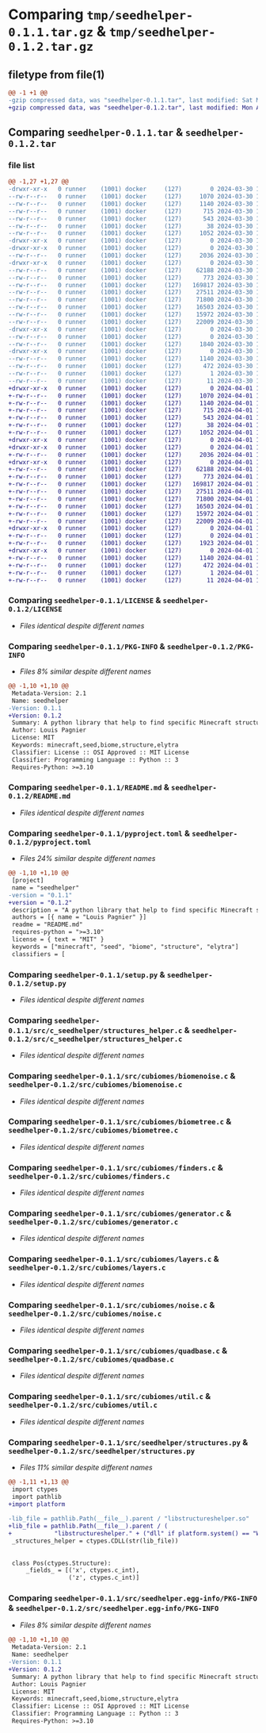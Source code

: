 # Comparing `tmp/seedhelper-0.1.1.tar.gz` & `tmp/seedhelper-0.1.2.tar.gz`

## filetype from file(1)

```diff
@@ -1 +1 @@
-gzip compressed data, was "seedhelper-0.1.1.tar", last modified: Sat Mar 30 14:13:19 2024, max compression
+gzip compressed data, was "seedhelper-0.1.2.tar", last modified: Mon Apr  1 17:50:30 2024, max compression
```

## Comparing `seedhelper-0.1.1.tar` & `seedhelper-0.1.2.tar`

### file list

```diff
@@ -1,27 +1,27 @@
-drwxr-xr-x   0 runner    (1001) docker     (127)        0 2024-03-30 14:13:19.097576 seedhelper-0.1.1/
--rw-r--r--   0 runner    (1001) docker     (127)     1070 2024-03-30 14:13:15.000000 seedhelper-0.1.1/LICENSE
--rw-r--r--   0 runner    (1001) docker     (127)     1140 2024-03-30 14:13:19.097576 seedhelper-0.1.1/PKG-INFO
--rw-r--r--   0 runner    (1001) docker     (127)      715 2024-03-30 14:13:15.000000 seedhelper-0.1.1/README.md
--rw-r--r--   0 runner    (1001) docker     (127)      543 2024-03-30 14:13:15.000000 seedhelper-0.1.1/pyproject.toml
--rw-r--r--   0 runner    (1001) docker     (127)       38 2024-03-30 14:13:19.097576 seedhelper-0.1.1/setup.cfg
--rw-r--r--   0 runner    (1001) docker     (127)     1052 2024-03-30 14:13:15.000000 seedhelper-0.1.1/setup.py
-drwxr-xr-x   0 runner    (1001) docker     (127)        0 2024-03-30 14:13:19.093577 seedhelper-0.1.1/src/
-drwxr-xr-x   0 runner    (1001) docker     (127)        0 2024-03-30 14:13:19.093577 seedhelper-0.1.1/src/c_seedhelper/
--rw-r--r--   0 runner    (1001) docker     (127)     2036 2024-03-30 14:13:15.000000 seedhelper-0.1.1/src/c_seedhelper/structures_helper.c
-drwxr-xr-x   0 runner    (1001) docker     (127)        0 2024-03-30 14:13:19.097576 seedhelper-0.1.1/src/cubiomes/
--rw-r--r--   0 runner    (1001) docker     (127)    62188 2024-03-30 14:13:15.000000 seedhelper-0.1.1/src/cubiomes/biomenoise.c
--rw-r--r--   0 runner    (1001) docker     (127)      773 2024-03-30 14:13:15.000000 seedhelper-0.1.1/src/cubiomes/biometree.c
--rw-r--r--   0 runner    (1001) docker     (127)   169817 2024-03-30 14:13:15.000000 seedhelper-0.1.1/src/cubiomes/finders.c
--rw-r--r--   0 runner    (1001) docker     (127)    27511 2024-03-30 14:13:15.000000 seedhelper-0.1.1/src/cubiomes/generator.c
--rw-r--r--   0 runner    (1001) docker     (127)    71800 2024-03-30 14:13:15.000000 seedhelper-0.1.1/src/cubiomes/layers.c
--rw-r--r--   0 runner    (1001) docker     (127)    16503 2024-03-30 14:13:15.000000 seedhelper-0.1.1/src/cubiomes/noise.c
--rw-r--r--   0 runner    (1001) docker     (127)    15972 2024-03-30 14:13:15.000000 seedhelper-0.1.1/src/cubiomes/quadbase.c
--rw-r--r--   0 runner    (1001) docker     (127)    22009 2024-03-30 14:13:15.000000 seedhelper-0.1.1/src/cubiomes/util.c
-drwxr-xr-x   0 runner    (1001) docker     (127)        0 2024-03-30 14:13:19.097576 seedhelper-0.1.1/src/seedhelper/
--rw-r--r--   0 runner    (1001) docker     (127)        0 2024-03-30 14:13:15.000000 seedhelper-0.1.1/src/seedhelper/__init__.py
--rw-r--r--   0 runner    (1001) docker     (127)     1840 2024-03-30 14:13:15.000000 seedhelper-0.1.1/src/seedhelper/structures.py
-drwxr-xr-x   0 runner    (1001) docker     (127)        0 2024-03-30 14:13:19.097576 seedhelper-0.1.1/src/seedhelper.egg-info/
--rw-r--r--   0 runner    (1001) docker     (127)     1140 2024-03-30 14:13:19.000000 seedhelper-0.1.1/src/seedhelper.egg-info/PKG-INFO
--rw-r--r--   0 runner    (1001) docker     (127)      472 2024-03-30 14:13:19.000000 seedhelper-0.1.1/src/seedhelper.egg-info/SOURCES.txt
--rw-r--r--   0 runner    (1001) docker     (127)        1 2024-03-30 14:13:19.000000 seedhelper-0.1.1/src/seedhelper.egg-info/dependency_links.txt
--rw-r--r--   0 runner    (1001) docker     (127)       11 2024-03-30 14:13:19.000000 seedhelper-0.1.1/src/seedhelper.egg-info/top_level.txt
+drwxr-xr-x   0 runner    (1001) docker     (127)        0 2024-04-01 17:50:30.421130 seedhelper-0.1.2/
+-rw-r--r--   0 runner    (1001) docker     (127)     1070 2024-04-01 17:50:26.000000 seedhelper-0.1.2/LICENSE
+-rw-r--r--   0 runner    (1001) docker     (127)     1140 2024-04-01 17:50:30.421130 seedhelper-0.1.2/PKG-INFO
+-rw-r--r--   0 runner    (1001) docker     (127)      715 2024-04-01 17:50:26.000000 seedhelper-0.1.2/README.md
+-rw-r--r--   0 runner    (1001) docker     (127)      543 2024-04-01 17:50:26.000000 seedhelper-0.1.2/pyproject.toml
+-rw-r--r--   0 runner    (1001) docker     (127)       38 2024-04-01 17:50:30.421130 seedhelper-0.1.2/setup.cfg
+-rw-r--r--   0 runner    (1001) docker     (127)     1052 2024-04-01 17:50:26.000000 seedhelper-0.1.2/setup.py
+drwxr-xr-x   0 runner    (1001) docker     (127)        0 2024-04-01 17:50:30.417130 seedhelper-0.1.2/src/
+drwxr-xr-x   0 runner    (1001) docker     (127)        0 2024-04-01 17:50:30.421130 seedhelper-0.1.2/src/c_seedhelper/
+-rw-r--r--   0 runner    (1001) docker     (127)     2036 2024-04-01 17:50:26.000000 seedhelper-0.1.2/src/c_seedhelper/structures_helper.c
+drwxr-xr-x   0 runner    (1001) docker     (127)        0 2024-04-01 17:50:30.421130 seedhelper-0.1.2/src/cubiomes/
+-rw-r--r--   0 runner    (1001) docker     (127)    62188 2024-04-01 17:50:26.000000 seedhelper-0.1.2/src/cubiomes/biomenoise.c
+-rw-r--r--   0 runner    (1001) docker     (127)      773 2024-04-01 17:50:26.000000 seedhelper-0.1.2/src/cubiomes/biometree.c
+-rw-r--r--   0 runner    (1001) docker     (127)   169817 2024-04-01 17:50:26.000000 seedhelper-0.1.2/src/cubiomes/finders.c
+-rw-r--r--   0 runner    (1001) docker     (127)    27511 2024-04-01 17:50:26.000000 seedhelper-0.1.2/src/cubiomes/generator.c
+-rw-r--r--   0 runner    (1001) docker     (127)    71800 2024-04-01 17:50:26.000000 seedhelper-0.1.2/src/cubiomes/layers.c
+-rw-r--r--   0 runner    (1001) docker     (127)    16503 2024-04-01 17:50:26.000000 seedhelper-0.1.2/src/cubiomes/noise.c
+-rw-r--r--   0 runner    (1001) docker     (127)    15972 2024-04-01 17:50:26.000000 seedhelper-0.1.2/src/cubiomes/quadbase.c
+-rw-r--r--   0 runner    (1001) docker     (127)    22009 2024-04-01 17:50:26.000000 seedhelper-0.1.2/src/cubiomes/util.c
+drwxr-xr-x   0 runner    (1001) docker     (127)        0 2024-04-01 17:50:30.421130 seedhelper-0.1.2/src/seedhelper/
+-rw-r--r--   0 runner    (1001) docker     (127)        0 2024-04-01 17:50:26.000000 seedhelper-0.1.2/src/seedhelper/__init__.py
+-rw-r--r--   0 runner    (1001) docker     (127)     1923 2024-04-01 17:50:26.000000 seedhelper-0.1.2/src/seedhelper/structures.py
+drwxr-xr-x   0 runner    (1001) docker     (127)        0 2024-04-01 17:50:30.421130 seedhelper-0.1.2/src/seedhelper.egg-info/
+-rw-r--r--   0 runner    (1001) docker     (127)     1140 2024-04-01 17:50:30.000000 seedhelper-0.1.2/src/seedhelper.egg-info/PKG-INFO
+-rw-r--r--   0 runner    (1001) docker     (127)      472 2024-04-01 17:50:30.000000 seedhelper-0.1.2/src/seedhelper.egg-info/SOURCES.txt
+-rw-r--r--   0 runner    (1001) docker     (127)        1 2024-04-01 17:50:30.000000 seedhelper-0.1.2/src/seedhelper.egg-info/dependency_links.txt
+-rw-r--r--   0 runner    (1001) docker     (127)       11 2024-04-01 17:50:30.000000 seedhelper-0.1.2/src/seedhelper.egg-info/top_level.txt
```

### Comparing `seedhelper-0.1.1/LICENSE` & `seedhelper-0.1.2/LICENSE`

 * *Files identical despite different names*

### Comparing `seedhelper-0.1.1/PKG-INFO` & `seedhelper-0.1.2/PKG-INFO`

 * *Files 8% similar despite different names*

```diff
@@ -1,10 +1,10 @@
 Metadata-Version: 2.1
 Name: seedhelper
-Version: 0.1.1
+Version: 0.1.2
 Summary: A python library that help to find specific Minecraft structures or biomes for a given seed.
 Author: Louis Pagnier
 License: MIT
 Keywords: minecraft,seed,biome,structure,elytra
 Classifier: License :: OSI Approved :: MIT License
 Classifier: Programming Language :: Python :: 3
 Requires-Python: >=3.10
```

### Comparing `seedhelper-0.1.1/README.md` & `seedhelper-0.1.2/README.md`

 * *Files identical despite different names*

### Comparing `seedhelper-0.1.1/pyproject.toml` & `seedhelper-0.1.2/pyproject.toml`

 * *Files 24% similar despite different names*

```diff
@@ -1,10 +1,10 @@
 [project]
 name = "seedhelper"
-version = "0.1.1"
+version = "0.1.2"
 description = "A python library that help to find specific Minecraft structures or biomes for a given seed."
 authors = [{ name = "Louis Pagnier" }]
 readme = "README.md"
 requires-python = ">=3.10"
 license = { text = "MIT" }
 keywords = ["minecraft", "seed", "biome", "structure", "elytra"]
 classifiers = [
```

### Comparing `seedhelper-0.1.1/setup.py` & `seedhelper-0.1.2/setup.py`

 * *Files identical despite different names*

### Comparing `seedhelper-0.1.1/src/c_seedhelper/structures_helper.c` & `seedhelper-0.1.2/src/c_seedhelper/structures_helper.c`

 * *Files identical despite different names*

### Comparing `seedhelper-0.1.1/src/cubiomes/biomenoise.c` & `seedhelper-0.1.2/src/cubiomes/biomenoise.c`

 * *Files identical despite different names*

### Comparing `seedhelper-0.1.1/src/cubiomes/biometree.c` & `seedhelper-0.1.2/src/cubiomes/biometree.c`

 * *Files identical despite different names*

### Comparing `seedhelper-0.1.1/src/cubiomes/finders.c` & `seedhelper-0.1.2/src/cubiomes/finders.c`

 * *Files identical despite different names*

### Comparing `seedhelper-0.1.1/src/cubiomes/generator.c` & `seedhelper-0.1.2/src/cubiomes/generator.c`

 * *Files identical despite different names*

### Comparing `seedhelper-0.1.1/src/cubiomes/layers.c` & `seedhelper-0.1.2/src/cubiomes/layers.c`

 * *Files identical despite different names*

### Comparing `seedhelper-0.1.1/src/cubiomes/noise.c` & `seedhelper-0.1.2/src/cubiomes/noise.c`

 * *Files identical despite different names*

### Comparing `seedhelper-0.1.1/src/cubiomes/quadbase.c` & `seedhelper-0.1.2/src/cubiomes/quadbase.c`

 * *Files identical despite different names*

### Comparing `seedhelper-0.1.1/src/cubiomes/util.c` & `seedhelper-0.1.2/src/cubiomes/util.c`

 * *Files identical despite different names*

### Comparing `seedhelper-0.1.1/src/seedhelper/structures.py` & `seedhelper-0.1.2/src/seedhelper/structures.py`

 * *Files 11% similar despite different names*

```diff
@@ -1,11 +1,13 @@
 import ctypes
 import pathlib
+import platform
 
-lib_file = pathlib.Path(__file__).parent / "libstructureshelper.so"
+lib_file = pathlib.Path(__file__).parent / (
+            "libstructureshelper." + ("dll" if platform.system() == "Windows" else "so"))
 _structures_helper = ctypes.CDLL(str(lib_file))
 
 
 class Pos(ctypes.Structure):
     _fields_ = [('x', ctypes.c_int),
                 ('z', ctypes.c_int)]
```

### Comparing `seedhelper-0.1.1/src/seedhelper.egg-info/PKG-INFO` & `seedhelper-0.1.2/src/seedhelper.egg-info/PKG-INFO`

 * *Files 8% similar despite different names*

```diff
@@ -1,10 +1,10 @@
 Metadata-Version: 2.1
 Name: seedhelper
-Version: 0.1.1
+Version: 0.1.2
 Summary: A python library that help to find specific Minecraft structures or biomes for a given seed.
 Author: Louis Pagnier
 License: MIT
 Keywords: minecraft,seed,biome,structure,elytra
 Classifier: License :: OSI Approved :: MIT License
 Classifier: Programming Language :: Python :: 3
 Requires-Python: >=3.10
```


